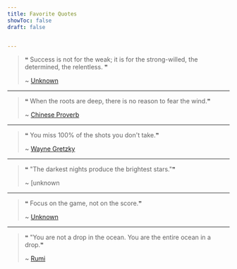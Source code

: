 ```yaml
---
title: Favorite Quotes
showToc: false
draft: false


---
```


> ❝ Success is not for the weak; it is for the strong-willed, the determined, the relentless. ❞
> 
> ~ [Unknown]()

---

> ❝ When the roots are deep, there is no reason to fear the wind.❞
> 
> ~ [Chinese Proverb]()


---

> ❝ You miss 100% of the shots you don't take.❞
> 
> ~ [Wayne Gretzky]()

---

> ❝ "The darkest nights produce the brightest stars."❞
> 
> ~ [unknown

---

> ❝ Focus on the game, not on the score.❞
> 
> ~ [Unknown]()


---

> ❝ "You are not a drop in the ocean. You are the entire ocean in a drop.❞
> 
> ~ [Rumi]()
